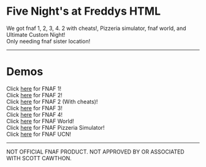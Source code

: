 # Five Night's at Freddys HTML
 We got fnaf 1, 2, 3, 4. 2 with cheats!, Pizzeria simulator, fnaf world, and Ultimate Custom Night!<br>
 Only needing fnaf sister location!
<hr>

# Demos
Click [here](https://irv77.github.io/hd_fnaf/1/) for FNAF 1!<br>
Click [here](https://irv77.github.io/hd_fnaf/2/) for FNAF 2!<br>
Click [here](https://ruihq.github.io/FNAF2/index.html) for FNAF 2 (With cheats)!<br>
Click [here](https://irv77.github.io/hd_fnaf/3/) for FNAF 3!<br>
Click [here](https://irv77.github.io/hd_fnaf/4/) for FNAF 4!<br>
Click [here](https://irv77.github.io/hd_fnaf/w/) for FNAF World!<br>
Click [here](https://irv77.github.io/hd_fnaf/ps/) for FNAF Pizzeria Simulator!<br>
Click [here](https://irv77.github.io/hd_fnaf/ucn/) for FNAF UCN!


 <hr>

NOT OFFICIAL FNAF PRODUCT. NOT APPROVED BY OR ASSOCIATED WITH SCOTT CAWTHON.
